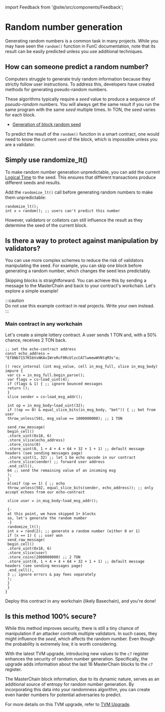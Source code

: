 import Feedback from '@site/src/components/Feedback';

# Random number generation

Generating random numbers is a common task in many projects. While you may have seen the `random()` function in FunC documentation, note that its result can be easily predicted unless you use additional techniques.

## How can someone predict a random number?

Computers struggle to generate truly random information because they strictly follow user instructions. To address this, developers have created methods for generating pseudo-random numbers.

These algorithms typically require a _seed_ value to produce a sequence of _pseudo-random_ numbers. You will always get the same result if you run the same program with the same _seed_ multiple times. In TON, the _seed_ varies for each block.

- [Generation of block random seed](/v3/guidelines/smart-contracts/security/random)

To predict the result of the `random()` function in a smart contract, one would need to know the current `seed` of the block, which is impossible unless you are a validator.

## Simply use randomize_lt()

To make random number generation unpredictable, you can add the current [Logical Time](/v3/documentation/smart-contracts/message-management/messages-and-transactions#what-is-a-logical-time) to the seed. This ensures that different transactions produce different seeds and results.

Add the `randomize_lt()` call before generating random numbers to make them unpredictable:

```func
randomize_lt();
int x = random(); ;; users can't predict this number
```

However, validators or collators can still influence the result as they determine the seed of the current block.

## Is there a way to protect against manipulation by validators?

You can use more complex schemes to reduce the risk of validators manipulating the seed. For example, you can skip one block before generating a random number, which changes the seed less predictably.

Skipping blocks is straightforward. You can achieve this by sending a message to the MasterChain and back to your contract's workchain. Let's explore a simple example!

:::caution  
Do not use this example contract in real projects. Write your own instead.  
:::

### Main contract in any workchain

Let's create a simple lottery contract. A user sends 1 TON and, with a 50% chance, receives 2 TON back.

```func
;; set the echo-contract address
const echo_address = "Ef8Nb7157K5bVxNKAvIWreRcF0RcUlzcCA7lwmewWVNtqM3s"a;

() recv_internal (int msg_value, cell in_msg_full, slice in_msg_body) impure {
 var cs = in_msg_full.begin_parse();
 var flags = cs~load_uint(4);
 if (flags & 1) { ;; ignore bounced messages
 return ();
 }
 slice sender = cs~load_msg_addr();

 int op = in_msg_body~load_uint(32);
 if ((op == 0) & equal_slice_bits(in_msg_body, "bet")) { ;; bet from user
 throw_unless(501, msg_value == 1000000000); ;; 1 TON

 send_raw_message(
 begin_cell()
 .store_uint(0x18, 6)
 .store_slice(echo_address)
 .store_coins(0)
 .store_uint(0, 1 + 4 + 4 + 64 + 32 + 1 + 1) ;; default message headers (see sending messages page)
 .store_uint(1, 32) ;; let 1 be echo opcode in our contract
 .store_slice(sender) ;; forward user address
 .end_cell(),
 64 ;; send the remaining value of an incoming msg
 );
 }
 elseif (op == 1) { ;; echo
 throw_unless(502, equal_slice_bits(sender, echo_address)); ;; only accept echoes from our echo-contract

 slice user = in_msg_body~load_msg_addr();

 {-
 at this point, we have skipped 1+ blocks
 so, let's generate the random number
 -}
 randomize_lt();
 int x = rand(2); ;; generate a random number (either 0 or 1)
 if (x == 1) { ;; user won
 send_raw_message(
 begin_cell()
 .store_uint(0x18, 6)
 .store_slice(user)
 .store_coins(2000000000) ;; 2 TON
 .store_uint(0, 1 + 4 + 4 + 64 + 32 + 1 + 1) ;; default message headers (see sending messages page)
 .end_cell(),
 3 ;; ignore errors & pay fees separately
 );
 }
 }
}
```

Deploy this contract in any workchain (likely Basechain), and you're done!

## Is this method 100% secure?

While this method improves security, there is still a tiny chance of manipulation if an attacker controls multiple validators. In such cases, they might influence the _seed_, which affects the random number. Even though the probability is extremely low, it is worth considering.

With the latest TVM upgrade, introducing new values to the `c7` register enhances the security of random number generation. Specifically, the upgrade adds information about the last 16 MasterChain blocks to the `c7` register.

The MasterChain block information, due to its dynamic nature, serves as an additional source of entropy for random number generation. By incorporating this data into your randomness algorithm, you can create even harder numbers for potential adversaries to predict.

For more details on this TVM upgrade, refer to [TVM Upgrade](/v3/documentation/tvm/changelog/tvm-upgrade-2023-07).

<Feedback />

